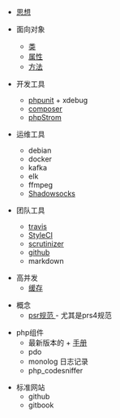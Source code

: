 
* [思想](README.md)

* 面向对象
    + [类](Object-oriented/class.md)
    + [属性](Object-oriented/attribute.md)
    + [方法](Object-oriented/method.md)

* 开发工具
    + [phpunit](phpunit/readme.md) + xdebug
    + [composer](composer/README.md)
    + [phpStrom](phpStrom/readme.md)
    
* 运维工具
    + debian
    + docker
    + kafka
    + elk
    + ffmpeg
    + [Shadowsocks](https://i.ssvpn.me/)

* 团队工具
    + [travis](https://travis-ci.org)
    + [StyleCI](StyleCI/README.md)
    + [scrutinizer](https://scrutinizer-ci.com)
    + [github](https://github.com)
    + markdown
+ 高并发
    + [缓存](https://community.qingcloud.com/topic/463/%E7%BC%93%E5%AD%98%E7%A9%BF%E9%80%8F-%E5%B9%B6%E5%8F%91%E5%92%8C%E5%A4%B1%E6%95%88-%E6%9D%A5%E8%87%AA%E4%B8%80%E7%BA%BF%E6%9E%B6%E6%9E%84%E5%B8%88%E7%9A%84%E8%A7%A3%E5%86%B3%E6%96%B9%E6%A1%88)
* 概念
    + [psr规范 ](https://github.com/PizzaLiu/PHP-FIG) - 尤其是prs4规范
    
+ php组件
    + 最新版本的 + [手册](php/readme.md)
    + pdo
    + monolog 日志记录
    + php_codesniffer

* 标准网站
    + github
    + gitbook
    